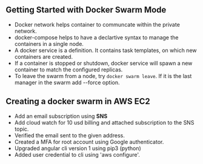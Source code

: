 ## Getting Started with Docker Swarm Mode
* Docker network helps container to communcate within the private network.
* docker-compose helps to have a declartive syntax to manage the containers in a single node.
* A docker service is a definition. It contains task templates, on which new containers are created. 
* If a container is stopped or shutdown, docker service will spawn a new container to match the configured replicas.
* To leave the swarm from a node, try `docker swarm leave`. If it is the last manager in the swarm add --force option.

## Creating a docker swarm in AWS EC2
* Add an email subscription using **SNS**
* Add cloud watch for 10 usd billing and attached subscription to the SNS topic.
* Verified the email sent to the given address.
* Created a MFA for root account using Google authenticator. 
* Upgraded angular cli version 1 using pip3 (python)
* Added user credential to cli using 'aws configure'.
